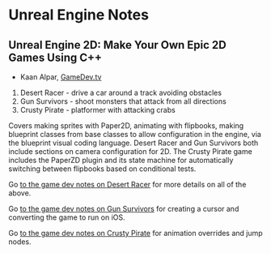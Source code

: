 # Unreal Engine Notes

## Unreal Engine 2D: Make Your Own Epic 2D Games Using C++

* Kaan Alpar, [GameDev.tv](https://www.gamedev.tv/dashboard/courses/115)
1. Desert Racer - drive a car around a track avoiding obstacles
2. Gun Survivors - shoot monsters that attack from all directions
3. Crusty Pirate - platformer with attacking crabs

Covers making sprites with Paper2D, animating with flipbooks, making blueprint classes
from base classes to allow configuration in the engine, via the blueprint visual coding
language. Desert Racer and Gun Survivors both include sections on camera configuration
for 2D. The Crusty Pirate game includes the PaperZD plugin and its state machine for
automatically switching between flipbooks based on conditional tests.

Go [to the game dev notes on Desert Racer](./DesertRacerGame/README.md) for more details
on all of the above.

Go [to the game dev notes on Gun Survivors](./GunSurvivorsGame/README.md) for creating a 
cursor and converting the game to run on iOS.

Go [to the game dev notes on Crusty Pirate](./CrustyPirateGame/README.md) for animation
overrides and jump nodes.